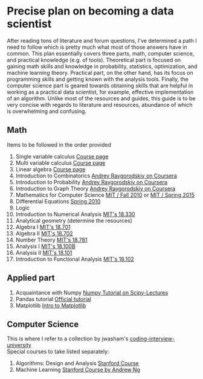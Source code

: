 # Precise plan on becoming a data scientist
After reading tons of literature and forum questions, I've determined a path I need to follow which is pretty much what most of those answers have in common. This plan essentially covers three parts, math, computer science, and practical knowledge (e.g. of tools). Theoretical part is focused on gaining math skills and knowledge in probability, statistics, optimization, and machine learning theory. Practical part, on the other hand, has its focus on programming skills and getting known with the analysis tools. Finally, the computer science part is geared towards obtaining skills that are helpful in working as a practical data scientist, for example, effective implementation of an algorithm.
Unlike most of the resources and guides, this guide is to be very concise with regards to literature and resources, abundance of which is overwhelming and confusing.

## Math
Items to be followed in the order provided

1. Single variable calculus [Course page](https://ocw.mit.edu/courses/mathematics/18-01-single-variable-calculus-fall-2006/)
2. Multi variable calculus [Course page](https://ocw.mit.edu/courses/mathematics/18-02-multivariable-calculus-fall-2007/)
3. Linear algebra [Course page](https://ocw.mit.edu/courses/mathematics/18-06-linear-algebra-spring-2010/)
4. Introduction to Combinatorics [Andrey Raygorodskiy on Coursera](https://www.coursera.org/learn/kombinatorika-dlya-nachinayushchikh/home/welcome)
5. Introduction to Probability [Andrey Raygorodskiy on Coursera](https://www.coursera.org/learn/probability-theory-basics/home/welcome)
6. Introduction to Graph Theory [Andrey Raygorodskiy on Coursera](https://www.coursera.org/learn/teoriya-grafov/home/welcome)
7. Mathematics for Computer Science [MIT / Fall 2010](https://ocw.mit.edu/courses/electrical-engineering-and-computer-science/6-042j-mathematics-for-computer-science-fall-2010/video-lectures/lecture-4-number-theory-i/) or [MIT / Spring 2015](https://ocw.mit.edu/courses/electrical-engineering-and-computer-science/6-042j-mathematics-for-computer-science-spring-2015/)
8. Differential Equations [Spring 2010](https://ocw.mit.edu/courses/mathematics/18-03-differential-equations-spring-2010/syllabus/)
9. Logic
9. Introduction to Numerical Analysis [MIT's 18.330](https://ocw.mit.edu/courses/mathematics/18-330-introduction-to-numerical-analysis-spring-2004/)
10. Analytical geometry (determine the resources)
10. Algebra I [MIT's 18.701](https://ocw.mit.edu/courses/mathematics/18-701-algebra-i-fall-2010/syllabus/)
11. Algebra II [MIT's 18.702](https://ocw.mit.edu/courses/mathematics/18-702-algebra-ii-spring-2011/index.htm)
12. Number Theory [MIT's 18.781](https://ocw.mit.edu/courses/mathematics/18-781-theory-of-numbers-spring-2012/syllabus/)
10. Analysis I [MIT's 18.100B](https://ocw.mit.edu/courses/mathematics/18-100b-analysis-i-fall-2010/syllabus/)
11. Analysis II [MIT's 18.101](https://ocw.mit.edu/courses/mathematics/18-101-analysis-ii-fall-2005/)
12. Introduction to Functional Analysis [MIT's 18.102](https://ocw.mit.edu/courses/mathematics/18-102-introduction-to-functional-analysis-spring-2009/syllabus/)

## Applied part
1. Acquaintance with Numpy [Numpy Tutorial on Scipy-Lectures](http://www.scipy-lectures.org/intro/numpy/index.html)
2. Pandas tutorial [Official tutorial](http://pandas.pydata.org/pandas-docs/stable/tutorials.html) 
3. Matplotlib [Intro to Matplotlib](http://www.scipy-lectures.org/intro/matplotlib/index.html)

## Computer Science
This is where I refer to a collection by jwasham's [coding-interview-university](https://github.com/jwasham/coding-interview-university)  
Special courses to take listed separately:
1. Algorithms: Design and Analysis [Stanford Course](https://lagunita.stanford.edu/courses/course-v1:Engineering+Algorithms1+SelfPaced/about)
2. Machine Learning [Stanford Course by Andrew Ng](http://cs229.stanford.edu/)

